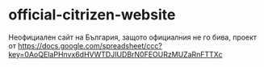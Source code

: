 official-citrizen-website
=========================

Неофициален сайт на България, защото официалния не го бива, проект от https://docs.google.com/spreadsheet/ccc?key=0AoQEIaPHnvx6dHVWTDJIUDBrN0FEOURzMUZaRnFTTXc
